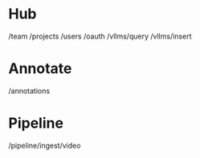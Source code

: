 # Hub
/team
/projects
/users
/oauth
/vllms/query
/vllms/insert

# Annotate
/annotations

# Pipeline
/pipeline/ingest/video

